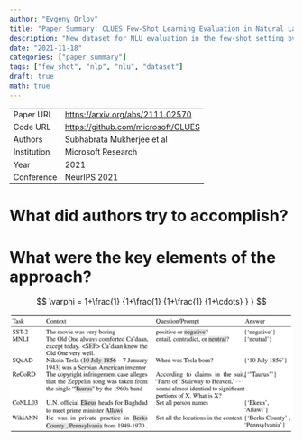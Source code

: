 ```yaml
---
author: "Evgeny Orlov"
title: "Paper Summary: CLUES Few-Shot Learning Evaluation in Natural Language Understanding"
description: "New dataset for NLU evaluation in the few-shot setting by Microsoft Research"
date: "2021-11-18"
categories: ["paper_summary"]
tags: ["few_shot", "nlp", "nlu", "dataset"]
draft: true
math: true
---
```


|             |                                    |
| :---------- | :--------------------------------- |
| Paper URL   | https://arxiv.org/abs/2111.02570   |
| Code URL    | https://github.com/microsoft/CLUES |
| Authors     | Subhabrata Mukherjee et al         |
| Institution | Microsoft Research                 |
| Year        | 2021                               |
| Conference  | NeurIPS 2021                       |


# What did authors try to accomplish?

# What were the key elements of the approach?

$$
 \varphi = 1+\frac{1} {1+\frac{1} {1+\frac{1} {1+\cdots} } }
$$


![Examples](images/clues_examples.png)